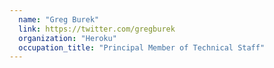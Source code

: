 ```yaml
---
  name: "Greg Burek"
  link: https://twitter.com/gregburek
  organization: "Heroku"
  occupation_title: "Principal Member of Technical Staff"
---
```


